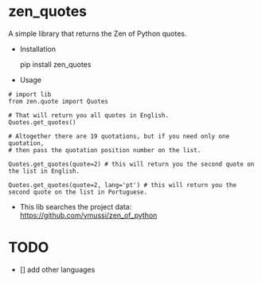 # zen_quotes

A simple library that returns the Zen of Python quotes.

- Installation

    pip install zen_quotes

- Usage
```
# import lib 
from zen.quote import Quotes
```

```
# That will return you all quotes in English.
Quotes.get_quotes()
```

```
# Altogether there are 19 quotations, but if you need only one quotation, 
# then pass the quotation position number on the list.

Quotes.get_quotes(quote=2) # this will return you the second quote on the list in English.

Quotes.get_quotes(quote=2, lang='pt') # this will return you the second quote on the list in Portuguese.

```

- This lib searches the project data: https://github.com/ymussi/zen_of_python

# TODO

- [] add other languages